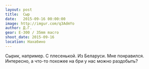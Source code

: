 ```yaml
---
layout: post
title:  Сыр
date:   2015-09-16 00:00:00
image: http://imgur.com/q3AdmYo
author: Д.Г.
gear: E-300 / 35mm macro
shoot_date: 2015-09-16
location: Нахабино
---
```


Сырик, например. С плесенькой. Из Беларуси. Мне понравился. Интересно, а что-то похожее на бри у нас можно раздобыть?
